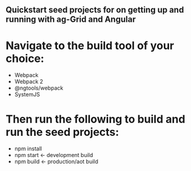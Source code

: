 ## Quickstart seed projects for on getting up and running with ag-Grid and Angular

# Navigate to the build tool of your choice: 
* Webpack
* Webpack 2
* @ngtools/webpack
* SystemJS

# Then run the following to build and run the seed projects:

* npm install
* npm start     <- development build
* npm build     <- production/aot build
